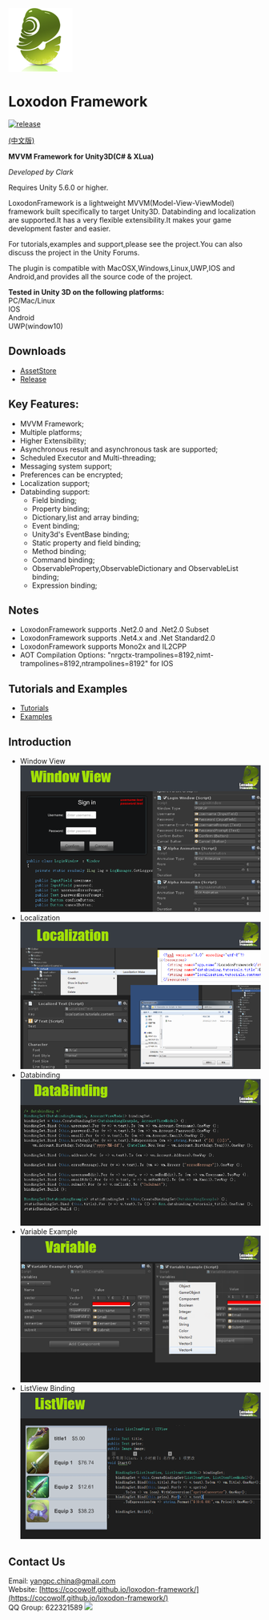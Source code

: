 ![](docs/images/icon.png)

# Loxodon Framework

[![release](https://img.shields.io/badge/release-v1.7.0-blue.svg)](https://www.assetstore.unity3d.com/#!/content/77446)

[(中文版)](README_CN.md)

**MVVM Framework for Unity3D(C# & XLua)**

*Developed by Clark*

Requires Unity 5.6.0 or higher.

LoxodonFramework is a lightweight MVVM(Model-View-ViewModel) framework built specifically to target Unity3D.
Databinding and localization are supported.It has a very flexible extensibility.It makes your game development faster and easier.

For tutorials,examples and support,please see the project.You can also discuss the project in the Unity Forums.

The plugin is compatible with MacOSX,Windows,Linux,UWP,IOS and Android,and provides all the source code of the project.

**Tested in Unity 3D on the following platforms:**  
PC/Mac/Linux  
IOS  
Android  
UWP(window10)

## Downloads  
- [AssetStore](https://www.assetstore.unity3d.com/#!/content/77446)
- [Release](https://github.com/cocowolf/loxodon-framework/releases)

## Key Features:
- MVVM Framework;
- Multiple platforms;
- Higher Extensibility;
- Asynchronous result and asynchronous task are supported;
- Scheduled Executor and Multi-threading;<br>
- Messaging system support;
- Preferences can be encrypted;
- Localization support;
- Databinding support:
    - Field binding;
    - Property binding;
    - Dictionary,list and array binding;
    - Event binding;
    - Unity3d's EventBase binding;
    - Static property and field binding;
    - Method binding;
    - Command binding;
    - ObservableProperty,ObservableDictionary and ObservableList binding;
    - Expression binding;
    
## Notes  
- LoxodonFramework supports .Net2.0 and .Net2.0 Subset  
- LoxodonFramework supports .Net4.x and .Net Standard2.0  
- LoxodonFramework supports Mono2x and IL2CPP  
- AOT Compilation Options: "nrgctx-trampolines=8192,nimt-trampolines=8192,ntrampolines=8192" for IOS  

## Tutorials and Examples

- [Tutorials](https://github.com/cocowolf/loxodon-framework/tree/master/Assets/LoxodonFramework/Tutorials)
- [Examples](https://github.com/cocowolf/loxodon-framework/tree/master/Assets/LoxodonFramework/Examples)

## Introduction
- Window View 
  ![](docs/images/Window.png) 
- Localization 
  ![](docs/images/Localization.png) 
- Databinding 
  ![](docs/images/Databinding.png) 
- Variable Example 
  ![](docs/images/Variable.png) 
- ListView Binding 
  ![](docs/images/ListView.png) 

## Contact Us
Email: [yangpc.china@gmail.com](mailto:yangpc.china@gmail.com)   
Website: [https://cocowolf.github.io/loxodon-framework/](https://cocowolf.github.io/loxodon-framework/)  
QQ Group: 622321589 [![](https://pub.idqqimg.com/wpa/images/group.png)](https:////shang.qq.com/wpa/qunwpa?idkey=71c1e43c24900ee84aeffc76fb67c0bacddc3f62a516fe80eae6b9521f872c59)





